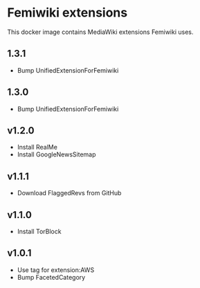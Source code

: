 # Femiwiki extensions

This docker image contains MediaWiki extensions Femiwiki uses.

## 1.3.1

- Bump UnifiedExtensionForFemiwiki

## 1.3.0

- Bump UnifiedExtensionForFemiwiki

## v1.2.0

- Install RealMe
- Install GoogleNewsSitemap

## v1.1.1

- Download FlaggedRevs from GitHub

## v1.1.0

- Install TorBlock

## v1.0.1

- Use tag for extension:AWS
- Bump FacetedCategory
